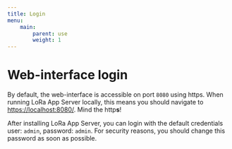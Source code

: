 ```yaml
---
title: Login
menu:
    main:
        parent: use
        weight: 1
---
```


# Web-interface login

By default, the web-interface is accessible on port `8080` using https.
When running LoRa App Server locally, this means you should navigate to
[https://localhost:8080/](https://localhost:8080). Mind the http**s**!

After installing LoRa App Server, you can login with the default credentials
user: `admin`, password: `admin`. For security reasons, you should change
this password as soon as possible.
